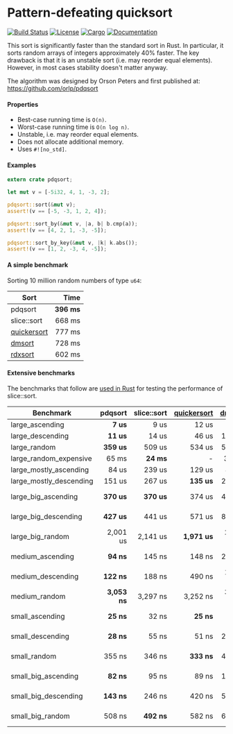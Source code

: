 # Pattern-defeating quicksort

[![Build Status](https://travis-ci.org/stjepang/pdqsort.svg?branch=master)](https://travis-ci.org/stjepang/pdqsort)
[![License](https://img.shields.io/badge/license-Apache--2.0%2FMIT-blue.svg)](https://github.com/stjepang/pdqsort)
[![Cargo](https://img.shields.io/crates/v/pdqsort.svg)](https://crates.io/crates/pdqsort)
[![Documentation](https://docs.rs/pdqsort/badge.svg)](https://docs.rs/pdqsort)

This sort is significantly faster than the standard sort in Rust. In particular, it sorts
random arrays of integers approximately 40% faster. The key drawback is that it is an unstable
sort (i.e. may reorder equal elements). However, in most cases stability doesn't matter anyway.

The algorithm was designed by Orson Peters and first published at: https://github.com/orlp/pdqsort

#### Properties

* Best-case running time is `O(n)`.
* Worst-case running time is `O(n log n)`.
* Unstable, i.e. may reorder equal elements.
* Does not allocate additional memory.
* Uses `#![no_std]`.

#### Examples

```rust
extern crate pdqsort;

let mut v = [-5i32, 4, 1, -3, 2];

pdqsort::sort(&mut v);
assert!(v == [-5, -3, 1, 2, 4]);

pdqsort::sort_by(&mut v, |a, b| b.cmp(a));
assert!(v == [4, 2, 1, -3, -5]);

pdqsort::sort_by_key(&mut v, |k| k.abs());
assert!(v == [1, 2, -3, 4, -5]);
```

#### A simple benchmark

Sorting 10 million random numbers of type `u64`:

| Sort              | Time       |
|-------------------|-----------:|
| pdqsort           | **396 ms** |
| slice::sort       |     668 ms |
| [quickersort][qs] |     777 ms |
| [dmsort][ds]      |     728 ms |
| [rdxsort][rs]     |     602 ms |

#### Extensive benchmarks

The benchmarks that follow are [used in Rust][bench] for testing the performance of slice::sort.

| Benchmark               | pdqsort       | slice::sort   | [quickersort][qs] | [dmsort][ds] | [rdxsort][rs] |
|-------------------------|--------------:|--------------:|------------------:|-------------:|--------------:|
| large_ascending         |      **7 us** |          9 us |            12 us  |        22 us |        358 us |
| large_descending        |     **11 us** |         14 us |            46 us  |       144 us |        347 us |
| large_random            |    **359 us** |        509 us |           534 us  |       544 us |        399 us |
| large_random_expensive  |         65 ms |     **24 ms** |               -   |        31 ms |            -  |
| large_mostly_ascending  |         84 us |        239 us |           129 us  |    **45 us** |        353 us |
| large_mostly_descending |        151 us |        267 us |       **135 us**  |       282 us |        349 us |
| large_big_ascending     |    **370 us** |    **370 us** |           374 us  |       412 us |     49,597 us |
| large_big_descending    |    **427 us** |        441 us |           571 us  |       814 us |     49,675 us |
| large_big_random        |      2,001 us |      2,141 us |     **1,971 us**  |     2,308 us |     43,578 us |
| medium_ascending        |     **94 ns** |        145 ns |           148 ns  |       259 ns |      4,509 ns |
| medium_descending       |    **122 ns** |        188 ns |           490 ns  |     1,344 ns |      4,947 ns |
| medium_random           |  **3,053 ns** |      3,297 ns |         3,252 ns  |     3,722 ns |      6,466 ns |
| small_ascending         |     **25 ns** |         32 ns |        **25 ns**  |        47 ns |      1,597 ns |
| small_descending        |     **28 ns** |         55 ns |            51 ns  |       232 ns |      1,595 ns |
| small_random            |        355 ns |        346 ns |       **333 ns**  |       484 ns |      3,841 ns |
| small_big_ascending     |     **82 ns** |         95 ns |            89 ns  |       136 ns |     35,749 ns |
| small_big_descending    |    **143 ns** |        246 ns |           420 ns  |       517 ns |     35,807 ns |
| small_big_random        |        508 ns |    **492 ns** |           582 ns  |       671 ns |     46,393 ns |

[qs]: https://github.com/notriddle/quickersort
[ds]: https://github.com/emilk/drop-merge-sort
[rs]: https://github.com/crepererum/rdxsort-rs
[bench]: https://github.com/rust-lang/rust/blob/468227129d08b52c4cf90313b29fdad1b80e596b/src/libcollectionstest/slice.rs#L1406
